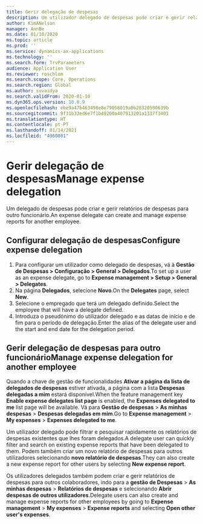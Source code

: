 ```yaml
---
title: Gerir delegação de despesas
description: Um utilizador delegado de despesas pode criar e gerir relatórios de despesas para outro funcionário da organização.
author: KimANelson
manager: AnnBe
ms.date: 01/10/2020
ms.topic: article
ms.prod: ''
ms.service: dynamics-ax-applications
ms.technology: ''
ms.search.form: TrvParameters
audience: Application User
ms.reviewer: roschlom
ms.search.scope: Core, Operations
ms.search.region: Global
ms.author: suvaidya
ms.search.validFrom: 2020-01-10
ms.dyn365.ops.version: 10.0.9
ms.openlocfilehash: ebe9a47b463498e8e79058019a0b28320590639b
ms.sourcegitcommit: 9f31b33ed6e7f1b49200a407913201a1337f3401
ms.translationtype: HT
ms.contentlocale: pt-PT
ms.lasthandoff: 01/14/2021
ms.locfileid: "4960801"
---
```

# <a name="manage-expense-delegation"></a><span data-ttu-id="f21a8-103">Gerir delegação de despesas</span><span class="sxs-lookup"><span data-stu-id="f21a8-103">Manage expense delegation</span></span>

<span data-ttu-id="f21a8-104">Um delegado de despesas pode criar e gerir relatórios de despesas para outro funcionário.</span><span class="sxs-lookup"><span data-stu-id="f21a8-104">An expense delegate can create and manage expense reports for another employee.</span></span>

## <a name="configure-expense-delegation"></a><span data-ttu-id="f21a8-105">Configurar delegação de despesas</span><span class="sxs-lookup"><span data-stu-id="f21a8-105">Configure expense delegation</span></span>

1. <span data-ttu-id="f21a8-106">Para configurar um utilizador como delegado de despesas, vá à **Gestão de Despesas > Configuração > General > Delegados**.</span><span class="sxs-lookup"><span data-stu-id="f21a8-106">To set up a user as an expense delegate, go to **Expense management > Setup > General > Delegates**.</span></span>
2. <span data-ttu-id="f21a8-107">Na página **Delegados**, selecione **Novo**.</span><span class="sxs-lookup"><span data-stu-id="f21a8-107">On the **Delegates** page, select **New**.</span></span>
3. <span data-ttu-id="f21a8-108">Selecione o empregado que terá um delegado definido.</span><span class="sxs-lookup"><span data-stu-id="f21a8-108">Select the employee that will have a delegate defined.</span></span> 
4. <span data-ttu-id="f21a8-109">Introduza o pseudónimo do utilizador delegado e as datas de início e de fim para o período de delegação.</span><span class="sxs-lookup"><span data-stu-id="f21a8-109">Enter the alias of the delegate user and the start and end date for the delegation period.</span></span>

## <a name="manage-expense-delegation-for-another-employee"></a><span data-ttu-id="f21a8-110">Gerir delegação de despesas para outro funcionário</span><span class="sxs-lookup"><span data-stu-id="f21a8-110">Manage expense delegation for another employee</span></span>

<span data-ttu-id="f21a8-111">Quando a chave de gestão de funcionalidades **Ativar a página da lista de delegados de despesas** estiver ativada, a página com a lista **Despesas delegadas a mim** estará disponível.</span><span class="sxs-lookup"><span data-stu-id="f21a8-111">When the feature management key **Enable expense delegates list page** is enabled, the **Expenses delegated to me** list page will be available.</span></span> <span data-ttu-id="f21a8-112">Vá para **Gestão de despesas** > **As minhas despesas** > **Despesas delegadas em mim**.</span><span class="sxs-lookup"><span data-stu-id="f21a8-112">Go to **Expense management** > **My expenses** > **Expenses delegated to me**.</span></span>

<span data-ttu-id="f21a8-113">Um utilizador delegado pode filtrar e pesquisar rapidamente os relatórios de despesas existentes que lhes foram delegados.</span><span class="sxs-lookup"><span data-stu-id="f21a8-113">A delegate user can quickly filter and search on existing expense reports that have been delegated to them.</span></span> <span data-ttu-id="f21a8-114">Podem também criar um novo relatório de despesas para outros utilizadores selecionando **novo relatório de despesas**.</span><span class="sxs-lookup"><span data-stu-id="f21a8-114">They can also create a new expense report for other users by selecting **New expense report**.</span></span>

<span data-ttu-id="f21a8-115">Os utilizadores delegados também podem criar e gerir relatórios de despesas para outros colaboradores, indo para a **gestão de Despesas** > **As minhas despesas** > **Relatórios de despesas** e selecionando **Abrir despesas de outros utilizadores**.</span><span class="sxs-lookup"><span data-stu-id="f21a8-115">Delegate users can also create and manage expense reports for other employees by going to **Expense management** > **My expenses** > **Expense reports** and selecting **Open other user's expenses**.</span></span>
